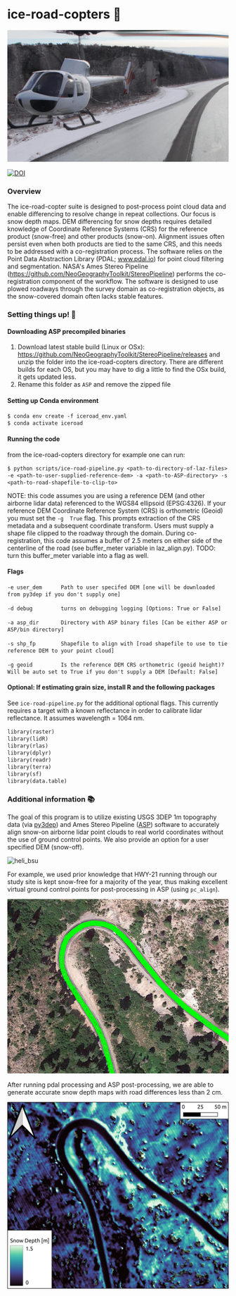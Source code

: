 # ice-road-copters :helicopter:

<img src="https://github.com/SnowEx/ice-road-copters/blob/main/ice-road-copter-title-img.jpg" width="1600">

[![DOI](https://zenodo.org/badge/505257224.svg)](https://zenodo.org/badge/latestdoi/505257224)

### Overview
The ice-road-copter suite is designed to post-process point cloud data and enable differencing to resolve change in repeat collections. Our focus is snow depth maps. DEM differencing for snow depths requires detailed knowledge of Coordinate Reference Systems (CRS) for the reference product (snow-free) and other products (snow-on). Alignment issues often persist even when both products are tied to the same CRS, and this needs to be addressed with a co-registration process.  The software relies on the Point Data Abstraction Library (PDAL; www.pdal.io) for point cloud filtering and segmentation.  NASA's Ames Stereo Pipeline  (https://github.com/NeoGeographyToolkit/StereoPipeline) performs the co-registration component of the workflow.  The software is designed to use plowed roadways through the survey domain as co-registration objects, as the snow-covered domain often lacks stable features.   
###  Setting things up! :hammer:
#### Downloading ASP precompiled binaries
1. Download latest stable build (Linux or OSx): https://github.com/NeoGeographyToolkit/StereoPipeline/releases and unzip the folder into the ice-road-copters directory. There are different builds for each OS, but you may have to dig a little to find the OSx build, it gets updated less.
2. Rename this folder as `ASP` and remove the zipped file


#### Setting up Conda environment 

```
$ conda env create -f iceroad_env.yaml
$ conda activate iceroad
```


#### Running the code
from the ice-road-copters directory for example one can run:
```
$ python scripts/ice-road-pipeline.py <path-to-directory-of-laz-files> -e <path-to-user-supplied-reference-dem> -a <path-to-ASP-directory> -s <path-to-road-shapefile-to-clip-to>
```
NOTE: this code assumes you are using a reference DEM (and other airborne lidar data) referenced to the WGS84 ellipsoid (EPSG:4326). If your reference DEM Coordinate Reference System (CRS) is orthometric (Geoid) you must set the `-g  True` flag. This prompts extraction of the CRS metadata and a subsequent coordinate transform. Users must supply a shape file clipped to the roadway through the domain. During co-registration, this code assumes  a buffer of 2.5 meters on either side of the centerline of the road (see buffer_meter variable in laz_align.py). TODO: turn this buffer_meter variable into a flag as well.

#### Flags

```
-e user_dem      Path to user specifed DEM [one will be downloaded from py3dep if you don't supply one]

-d debug         turns on debugging logging [Options: True or False]

-a asp_dir       Directory with ASP binary files [Can be either ASP or ASP/bin directory]

-s shp_fp        Shapefile to align with [road shapefile to use to tie reference DEM to your point cloud]

-g geoid         Is the reference DEM CRS orthometric (geoid height)? Will be auto set to True if you don't supply a DEM [Default: False]

```


#### Optional: If estimating grain size, install R and the following packages 

See `ice-road-pipeline.py` for the additional optional flags. This currently requires a target with a known reflectance in order to calibrate lidar reflectance. It assumes wavelength = 1064 nm.

```
library(raster)
library(lidR)
library(rlas)
library(dplyr)
library(readr)
library(terra)
library(sf)
library(data.table)

```


###  Additional information :books:
The goal of this program is to utilize existing USGS 3DEP 1m topography data (via [py3dep](https://github.com/hyriver/py3dep)) and Ames Stereo Pipeline ([ASP](https://github.com/NeoGeographyToolkit/StereoPipeline)) software to accurately align snow-on airborne lidar point clouds to real world coordinates without the use of ground control points. We also provide an option for a user specified DEM (snow-off).

![heli_bsu](./docs/heli.png) 

For example, we used prior knowledge that HWY-21 running through our study site is kept snow-free for a majority of the year, thus making excellent virtual ground control points for post-processing in ASP (using `pc_align`).

![roads](./docs/roads.png)

After running pdal processing and ASP post-processing, we are able to generate accurate snow depth maps with road differences less than 2 cm.

![snow](./docs/snow.jpeg)
